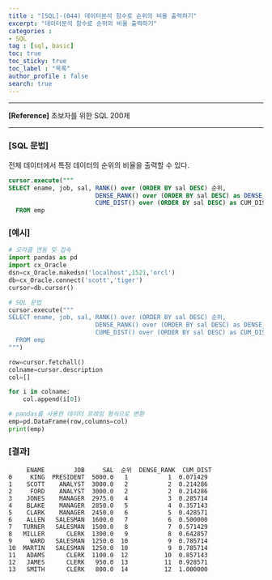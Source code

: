 ```yaml
---
title : "[SQL]-(044) 데이터분석 함수로 순위의 비율 출력하기"
excerpt: "데이터분석 함수로 순위의 비율 출력하기"
categories :
- SQL
tag : [sql, basic]
toc: true
toc_sticky: true
toc_label : "목록"
author_profile : false
search: true
---
```


---
**[Reference]** 초보자를 위한 SQL 200제

---
### [SQL 문법]
전체 데이터에서 특정 데이터의 순위의 비율을 출력할 수 있다.

```sql
cursor.execute("""
SELECT ename, job, sal, RANK() over (ORDER BY sal DESC) 순위,
                        DENSE_RANK() over (ORDER BY sal DESC) as DENSE_RANK,
                        CUME_DIST() over (ORDER BY sal DESC) as CUM_DIST
  FROM emp
```
### [예시]
```python
# 오라클 연동 및 접속
import pandas as pd
import cx_Oracle
dsn=cx_Oracle.makedsn('localhost',1521,'orcl')
db=cx_Oracle.connect('scott','tiger')
cursor=db.cursor()

# SQL 문법
cursor.execute("""
SELECT ename, job, sal, RANK() over (ORDER BY sal DESC) 순위,
                        DENSE_RANK() over (ORDER BY sal DESC) as DENSE_RANK,
                        CUME_DIST() over (ORDER BY sal DESC) as CUM_DIST
  FROM emp
""")

row=cursor.fetchall()
colname=cursor.description
col=[]

for i in colname:
    col.append(i[0])

# pandas를 사용한 데이터 프레임 형식으로 변환
emp=pd.DataFrame(row,columns=col)
print(emp)
```
### [결과]
         ENAME        JOB     SAL  순위  DENSE_RANK  CUM_DIST
    0     KING  PRESIDENT  5000.0   1           1  0.071429
    1    SCOTT    ANALYST  3000.0   2           2  0.214286
    2     FORD    ANALYST  3000.0   2           2  0.214286
    3    JONES    MANAGER  2975.0   4           3  0.285714
    4    BLAKE    MANAGER  2850.0   5           4  0.357143
    5    CLARK    MANAGER  2450.0   6           5  0.428571
    6    ALLEN   SALESMAN  1600.0   7           6  0.500000
    7   TURNER   SALESMAN  1500.0   8           7  0.571429
    8   MILLER      CLERK  1300.0   9           8  0.642857
    9     WARD   SALESMAN  1250.0  10           9  0.785714
    10  MARTIN   SALESMAN  1250.0  10           9  0.785714
    11   ADAMS      CLERK  1100.0  12          10  0.857143
    12   JAMES      CLERK   950.0  13          11  0.928571
    13   SMITH      CLERK   800.0  14          12  1.000000
    
